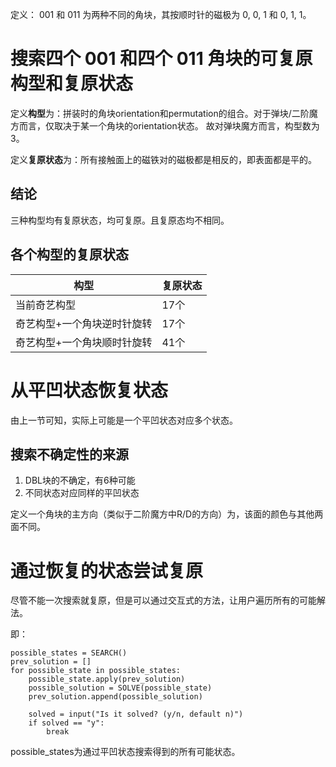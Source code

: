 定义： 001 和 011 为两种不同的角块，其按顺时针的磁极为 0, 0, 1 和 0, 1, 1。

# 搜索四个 001 和四个 011 角块的可复原构型和复原状态

定义**构型**为：拼装时的角块orientation和permutation的组合。对于弹块/二阶魔方而言，仅取决于某一个角块的orientation状态。
故对弹块魔方而言，构型数为3。

定义**复原状态**为：所有接触面上的磁铁对的磁极都是相反的，即表面都是平的。

## 结论

三种构型均有复原状态，均可复原。且复原态均不相同。
 
## 各个构型的复原状态

| 构型 | 复原状态 |
| --- | --- |
|当前奇艺构型| 17个|
|奇艺构型+一个角块逆时针旋转|17个|
|奇艺构型+一个角块顺时针旋转|41个|

# 从平凹状态恢复状态

由上一节可知，实际上可能是一个平凹状态对应多个状态。

## 搜索不确定性的来源

1. DBL块的不确定，有6种可能
2. 不同状态对应同样的平凹状态


定义一个角块的主方向（类似于二阶魔方中R/D的方向）为，该面的颜色与其他两面不同。

# 通过恢复的状态尝试复原

尽管不能一次搜索就复原，但是可以通过交互式的方法，让用户遍历所有的可能解法。

即：
```
possible_states = SEARCH()
prev_solution = []
for possible_state in possible_states:
    possible_state.apply(prev_solution)
    possible_solution = SOLVE(possible_state)
    prev_solution.append(possible_solution)
    
    solved = input("Is it solved? (y/n, default n)")
    if solved == "y":
        break
```

possible_states为通过平凹状态搜索得到的所有可能状态。


